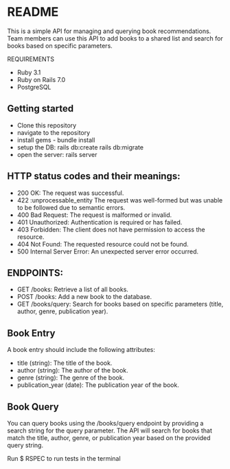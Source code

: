 # README

This is a simple API for managing and querying book recommendations. Team members can use this API to add books to a shared list and search for books based on specific parameters.

REQUIREMENTS

- Ruby 3.1
- Ruby on Rails 7.0
- PostgreSQL

## Getting started
- Clone this repository 
- navigate to the repository
- install gems - bundle install
- setup the DB: rails db:create rails db:migrate
- open the server: rails server

## HTTP status codes and their meanings:

- 200 OK: The request was successful.
- 422 :unprocessable_entity The request was well-formed but was unable to be followed due to semantic errors.
- 400 Bad Request: The request is malformed or invalid.
- 401 Unauthorized: Authentication is required or has failed.
- 403 Forbidden: The client does not have permission to access the resource.
- 404 Not Found: The requested resource could not be found.
- 500 Internal Server Error: An unexpected server error occurred.


## ENDPOINTS:
- GET /books: Retrieve a list of all books.
- POST /books: Add a new book to the database.
- GET /books/query: Search for books based on specific parameters (title, author, genre, publication year).

## Book Entry
A book entry should include the following attributes:

- title (string): The title of the book.
- author (string): The author of the book.
- genre (string): The genre of the book.
- publication_year (date): The publication year of the book.

## Book Query
You can query books using the /books/query endpoint by providing a search string for the query parameter.
The API will search for books that match the title, author, genre, or publication year based on the provided query string.

Run $ RSPEC to run tests in the terminal 


